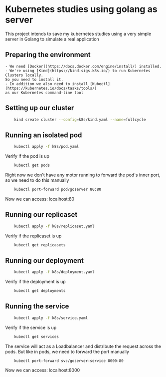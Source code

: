 # Kubernetes studies using golang as server

This project intends to save my kubernetes studies using a very simple server in Golang to simulate a real application

## Preparing the environment

    - We need [Docker](https://docs.docker.com/engine/install/) installed.
    - We're using [Kind](https://kind.sigs.k8s.io/) to run Kubernetes Clusters locally. 
    So you need to install it.
    - In addition we also need to install [Kubectl](https://kubernetes.io/docs/tasks/tools/)
    as our Kubernetes command-line tool

## Setting up our cluster
```sh
    kind create cluster --config=k8s/kind.yaml --name=fullcycle
```

## Running an isolated pod
```sh
    kubectl apply -f k8s/pod.yaml
```

Verify if the pod is up
```sh
    kubectl get pods
```

Right now we don't have any motor running to forward the pod's inner port, so we need to do this manually
```sh
    kubectl port-forward pod/goserver 80:80
```

Now we can access: localhost:80

## Running our replicaset
```sh
    kubectl apply -f k8s/replicaset.yaml
```

Verify if the replicaset is up
```sh
    kubectl get replicasets
```

## Running our deployment
```sh
    kubectl apply -f k8s/deployment.yaml
```

Verify if the deployment is up
```sh
    kubectl get deployments
```

## Running the service
```sh
    kubectl apply -f k8s/service.yaml
```

Verify if the service is up
```sh
    kubectl get services
```

The service will act as a Loadbalancer and distribute the request across the pods.
But like in pods, we need to forward the port manually
```sh
    kubectl port-forward svc/goserver-service 8000:80
```

Now we can access: localhost:8000